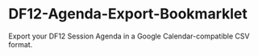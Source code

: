 DF12-Agenda-Export-Bookmarklet
==============================

Export your DF12 Session Agenda in a Google Calendar-compatible CSV format.